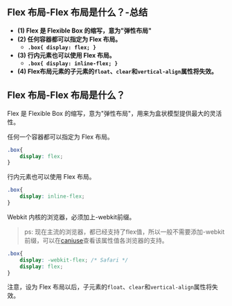 ## Flex 布局-Flex 布局是什么？-总结

- **(1) Flex 是 Flexible Box 的缩写，意为"弹性布局"**
- **(2) 任何容器都可以指定为 Flex 布局。**
  - **`.box{ display: flex; }`**
- **(3) 行内元素也可以使用 Flex 布局。**
  - **`.box{ display: inline-flex; }`**
- **(4) Flex布局元素的子元素的`float`、`clear`和`vertical-align`属性将失效。**

## Flex 布局-Flex 布局是什么？

Flex 是 Flexible Box 的缩写，意为"弹性布局"，用来为盒状模型提供最大的灵活性。

任何一个容器都可以指定为 Flex 布局。

```css
.box{
    display: flex;
}
```

行内元素也可以使用 Flex 布局。

```css
.box{
    display: inline-flex;
}
```

Webkit 内核的浏览器，必须加上-webkit前缀。

> ps: 现在主流的浏览器，都已经支持了flex值，所以一般不需要添加-webkit前缀，可以在[caniuse](https://caniuse.com/?search=display%3A%20flex)查看该属性值各浏览器的支持。

```css
.box{
    display: -webkit-flex; /* Safari */
    display: flex;
}
```

注意，设为 Flex 布局以后，子元素的`float`、`clear`和`vertical-align`属性将失效。
